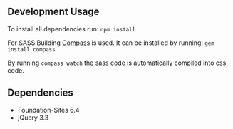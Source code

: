 ## Development Usage
To install all dependencies run:
`npm install`

For SASS Building [Compass](http://compass-style.org/) is used.
It can be installed by running:
`gem install compass`

By running `compass watch` the sass code is automatically compiled into css code.


## Dependencies

* Foundation-Sites 6.4
* jQuery 3.3
